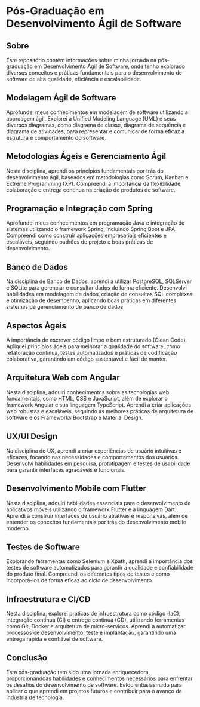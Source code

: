 # Pós-Graduação em Desenvolvimento Ágil de Software

## Sobre

Este repositório contém informações sobre minha jornada na pós-graduação em Desenvolvimento Ágil de Software, onde tenho explorado diversos conceitos e práticas fundamentais para o desenvolvimento de software de alta qualidade, eficiência e escalabilidade.

## Modelagem Ágil de Software

Aprofundei meus conhecimentos em modelagem de software utilizando a abordagem ágil. Explorei a Unified Modeling Language (UML) e seus diversos diagramas, como diagrama de classe, diagrama de sequência e diagrama de atividades, para representar e comunicar de forma eficaz a estrutura e comportamento do software.

## Metodologias Ágeis e Gerenciamento Ágil

Nesta disciplina, aprendi os princípios fundamentais por trás do desenvolvimento ágil, baseados em metodologias como Scrum, Kanban e Extreme Programming (XP). Compreendi a importância da flexibilidade, colaboração e entrega contínua na criação de produtos de software.

## Programação e Integração com Spring 

Aprofundei meus conhecimentos em programação Java e integração de sistemas utilizando o framework Spring, incluindo Spring Boot e JPA. Compreendi como construir aplicações empresariais eficientes e escaláveis, seguindo padrões de projeto e boas práticas de desenvolvimento.

## Banco de Dados

Na disciplina de Banco de Dados, aprendi a utilizar PostgreSQL, SQLServer e SQLite para gerenciar e consultar dados de forma eficiente. Desenvolvi habilidades em modelagem de dados, criação de consultas SQL complexas e otimização de desempenho, aplicando boas práticas em diferentes sistemas de gerenciamento de banco de dados.

## Aspectos Ágeis

A importância de escrever código limpo e bem estruturado (Clean Code). Apliquei princípios ágeis para melhorar a qualidade do software, como refatoração contínua, testes automatizados e práticas de codificação colaborativa, garantindo um código sustentável e fácil de manter.

## Arquitetura Web com Angular

Nesta disciplina, adquiri conhecimentos sobre as tecnologias web fundamentais, como HTML, CSS e JavaScript, além de explorar o framework Angular e sua linguagem TypeScript. Aprendi a criar aplicações web robustas e escaláveis, seguindo as melhores práticas de arquitetura de software e os Frameworks Bootstrap e Material Design.

## UX/UI Design

Na disciplina de UX, aprendi a criar experiências de usuário intuitivas e eficazes, focando nas necessidades e comportamentos dos usuários. Desenvolvi habilidades em pesquisa, prototipagem e testes de usabilidade para garantir interfaces agradáveis e funcionais.

## Desenvolvimento Mobile com Flutter

Nesta disciplina, adquiri habilidades essenciais para o desenvolvimento de aplicativos móveis utilizando o framework Flutter e a linguagem Dart. Aprendi a construir interfaces de usuário atrativas e responsivas, além de entender os conceitos fundamentais por trás do desenvolvimento mobile moderno.

## Testes de Software

Explorando ferramentas como Selenium e Xpath, aprendi a importância dos testes de software automatizados para garantir a qualidade e confiabilidade do produto final. Compreendi os diferentes tipos de testes e como incorporá-los de forma eficaz ao ciclo de desenvolvimento.

## Infraestrutura e CI/CD

Nesta disciplina, explorei práticas de infraestrutura como código (IaC), integração contínua (CI) e entrega contínua (CD), utilizando ferramentas como Git, Docker e arquitetura de micro-serviços. Aprendi a automatizar processos de desenvolvimento, teste e implantação, garantindo uma entrega rápida e confiável de software.

## Conclusão

Esta pós-graduação tem sido uma jornada enriquecedora, proporcionandoas habilidades e conhecimentos necessários para enfrentar os desafios do desenvolvimento de software. Estou entusiasmado para aplicar o que aprendi em projetos futuros e contribuir para o avanço da indústria de tecnologia.
